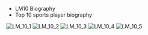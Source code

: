* LM10 Biography
* Top 10 sports player biography

![LM_10_1](https://github.com/Bishozit/LM10_Biography/assets/110930138/3f7b1baf-ab53-45e2-9d29-b6f777e5762d)
![LM_10_2](https://github.com/Bishozit/LM10_Biography/assets/110930138/f0aae202-1262-4982-a12d-184f9242779c)
![LM_10_3](https://github.com/Bishozit/LM10_Biography/assets/110930138/32d0baa0-5cd3-40c0-9227-6690289d0279)
![LM_10_4](https://github.com/Bishozit/LM10_Biography/assets/110930138/da41228a-377b-43ca-a809-94ea3ee6cb10)
![LM_10_5](https://github.com/Bishozit/LM10_Biography/assets/110930138/0150fa88-a844-4d5a-b36b-7b45b47d09f0)

